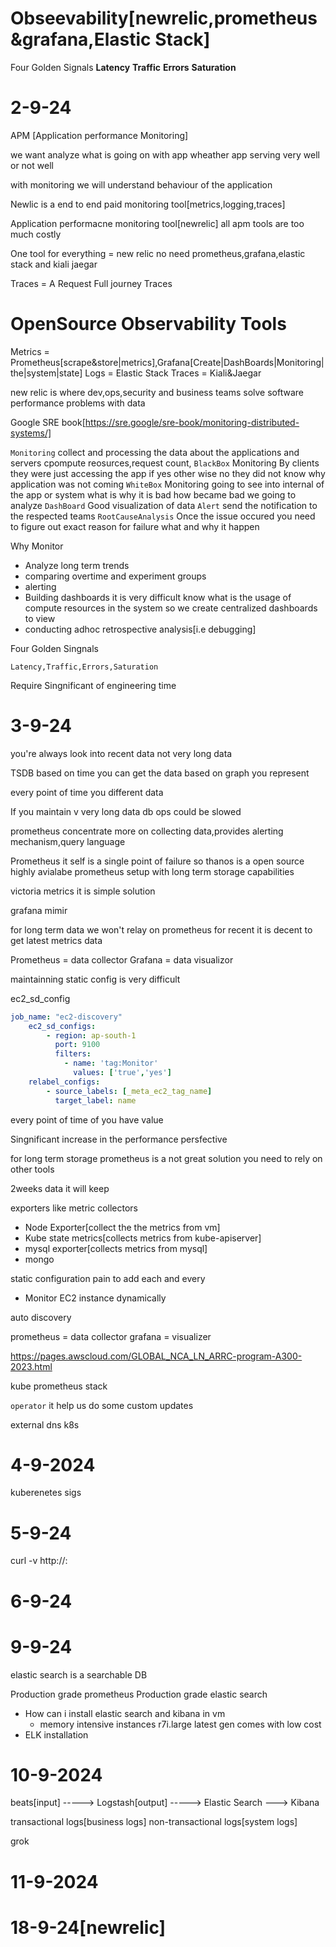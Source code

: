 
# Obseevability[newrelic,prometheus&grafana,Elastic Stack]
Four Golden Signals **Latency** **Traffic** **Errors** **Saturation**
 
# 2-9-24

APM [Application performance Monitoring]

we want analyze what is going on with app wheather app serving very well or not well

with monitoring we will understand behaviour of the application

Newlic is a end to end paid monitoring tool[metrics,logging,traces]

Application performacne monitoring tool[newrelic] all apm tools are too much costly

One tool for everything = new relic no need prometheus,grafana,elastic stack and kiali jaegar

Traces = A Request Full journey Traces

# OpenSource Observability Tools
Metrics = Prometheus[scrape&store|metrics],Grafana[Create|DashBoards|Monitoring|the|system|state]
Logs = Elastic Stack
Traces = Kiali&Jaegar

new relic is where dev,ops,security and business teams solve software performance problems with data

Google SRE book[https://sre.google/sre-book/monitoring-distributed-systems/]

`Monitoring` collect and processing the data about the applications and servers cpompute reosurces,request count,
`BlackBox` Monitoring By clients they were just accessing the app if yes other wise no they did not know why application was not coming
`WhiteBox` Monitoring going to see into internal of the app or system what is why it is bad how became bad we going to analyze
`DashBoard` Good visualization of data
`Alert` send the notification to the respected teams
`RootCauseAnalysis` Once the issue occured you need to figure out exact reason for failure what and why it happen

Why Monitor
- Analyze long term trends
- comparing overtime and experiment groups
- alerting
- Building dashboards it is very difficult know what is the usage of compute resources in the system so we create centralized dashboards to view
- conducting adhoc retrospective analysis[i.e debugging]

Four Golden Singnals

`Latency,Traffic,Errors,Saturation`

Require Singnificant of engineering time

# 3-9-24
you're always look into recent data not  very long data

TSDB based on time  you can get the data based on graph you represent

every point of time you different data

If you maintain v very long data db ops could be slowed

prometheus concentrate more on collecting data,provides alerting mechanism,query language

Prometheus it self is a single point of failure so thanos is a open source highly avialabe prometheus setup with long term storage capabilities

victoria metrics it is simple solution

grafana mimir

for long term data we won't relay on prometheus for recent it is decent to get latest metrics data

Prometheus = data collector
Grafana    = data visualizor 

maintainning static config is very difficult

ec2_sd_config

```yaml
job_name: "ec2-discovery"
    ec2_sd_configs:
        - region: ap-south-1
          port: 9100
          filters:
            - name: 'tag:Monitor'
              values: ['true','yes']
    relabel_configs:
        - source_labels: [_meta_ec2_tag_name]
          target_label: name
```
every point of time of you have value

Singnificant increase in the performance persfective

for long term storage prometheus is a not great solution you need to rely on other tools

2weeks data it will keep

exporters like metric collectors

- Node Exporter[collect the the metrics from vm]
- Kube state metrics[collects metrics from kube-apiserver]
- mysql exporter[collects metrics from mysql]
- mongo

static configuration pain to add each and every 
- Monitor EC2 instance dynamically

auto discovery

prometheus = data collector
grafana = visualizer

https://pages.awscloud.com/GLOBAL_NCA_LN_ARRC-program-A300-2023.html

kube prometheus stack

`operator` it help us do some custom updates 

external dns k8s 

# 4-9-2024

kuberenetes sigs

# 5-9-24

curl -v http://<ip>:<port>

# 6-9-24

# 9-9-24

elastic search is a searchable DB

Production grade prometheus
Production grade elastic search

- How can i install elastic search and kibana in vm
  - memory intensive instances r7i.large latest gen comes with low cost
- ELK installation

# 10-9-2024

beats[input]   -----> Logstash[output]  -----> Elastic Search ---> Kibana


transactional logs[business logs]
non-transactional logs[system logs]

grok

# 11-9-2024





# 18-9-24[newrelic]


